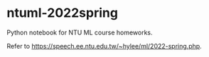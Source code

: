 # ntuml-2022spring

Python notebook for NTU ML course homeworks.

Refer to https://speech.ee.ntu.edu.tw/~hylee/ml/2022-spring.php.
